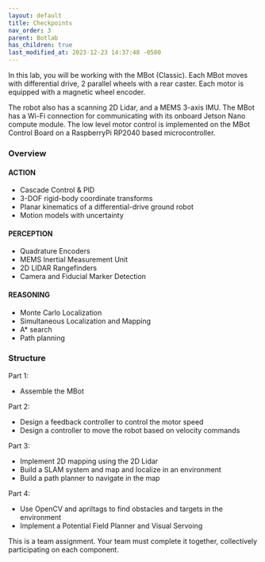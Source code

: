 ```yaml
---
layout: default
title: Checkpoints
nav_order: 3
parent: Botlab
has_children: true
last_modified_at: 2023-12-23 14:37:48 -0500
---
```


In this lab, you will be working with the MBot (Classic). Each MBot moves with differential drive, 2 parallel wheels with a rear caster.  Each motor is equipped with a magnetic wheel encoder. 

The robot also has a scanning 2D Lidar, and a MEMS 3-axis IMU. The MBot has a Wi-Fi connection for communicating with its onboard Jetson Nano compute module. The low level motor control is implemented on the MBot Control Board on a RaspberryPi RP2040 based microcontroller.


### Overview
#### ACTION
- Cascade Control & PID
- 3-DOF rigid-body coordinate transforms
- Planar kinematics of a differential-drive ground robot
- Motion models with uncertainty

#### PERCEPTION 
- Quadrature Encoders
- MEMS Inertial Measurement Unit
- 2D LIDAR Rangefinders
- Camera and Fiducial Marker Detection

#### REASONING
- Monte Carlo Localization 
- Simultaneous Localization and Mapping
- A* search
- Path planning


### Structure

Part 1: 
- Assemble the MBot

Part 2:
- Design a feedback controller to control the motor speed
- Design a controller to move the robot based on velocity commands

Part 3:
- Implement 2D mapping using the 2D Lidar
- Build a SLAM system and map and localize in an environment
- Build a path planner to navigate in the map

Part 4:
- Use OpenCV and apriltags to find obstacles and targets in the environment
- Implement a Potential Field Planner and Visual Servoing


This is a team assignment. Your team must complete it together, collectively participating on each component.
